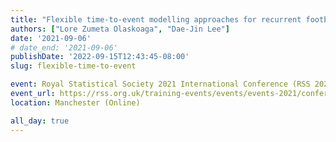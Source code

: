 ```yaml
---
title: "Flexible time-to-event modelling approaches for recurrent football injury data"
authors: ["Lore Zumeta Olaskoaga", "Dae-Jin Lee"]
date: '2021-09-06'
# date_end: '2021-09-06'
publishDate: '2022-09-15T12:43:45-08:00'
slug: flexible-time-to-event

event: Royal Statistical Society 2021 International Conference (RSS 2021)
event_url: https://rss.org.uk/training-events/events/events-2021/conferences/rss-2021-international-conference/
location: Manchester (Online)

all_day: true
---
```

